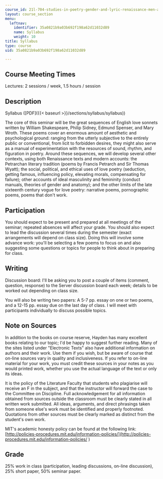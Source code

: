 ```yaml
---
course_id: 21l-704-studies-in-poetry-gender-and-lyric-renaissance-men-and-women-writing-about-love-spring-2003
layout: course_section
menu:
  leftnav:
    identifier: 35a0821b9a03b692f198a62d11032d89
    name: Syllabus
    weight: 10
title: Syllabus
type: course
uid: 35a0821b9a03b692f198a62d11032d89

---
```


Course Meeting Times
--------------------

Lectures: 2 sessions / week, 1.5 hours / session

Description
-----------

Syllabus ([PDF]({{< baseurl >}}/sections/syllabus/syllabus))

The core of this seminar will be the great sequences of English love sonnets written by William Shakespeare, Philip Sidney, Edmund Spenser, and Mary Wroth. These poems cover an enormous amount of aesthetic and psychological ground: ranging from the utterly subjective to the entirely public or conventional, from licit to forbidden desires, they might also serve as a manual of experimentation with the resources of sound, rhythm, and figuration in poetry. Around these sequences, we will develop several other contexts, using both Renaissance texts and modern accounts: the Petrarchan literary tradition (poems by Francis Petrarch and Sir Thomas Wyatt); the social, political, and ethical uses of love poetry (seduction, getting famous, influencing policy, elevating morals, compensating for failure); other accounts of ideal masculinity and femininity (conduct manuals, theories of gender and anatomy); and the other limits of the late sixteenth century vogue for love poetry: narrative poems, pornographic poems, poems that don't work.

Participation
-------------

You should expect to be present and prepared at all meetings of the seminar; repeated absences will affect your grade. You should also expect to lead the discussion several times during the semester (exact arrangements will depend on class size). Doing this will involve some advance work: you'll be selecting a few poems to focus on and also suggesting some questions or topics for people to think about in preparing for class.

Writing
-------

Discussion board: I'll be asking you to post a couple of items (comment, question, response) to the Server discussion board each week; details to be worked out depending on class size.

You will also be writing two papers: A 5-7 pp. essay on one or two poems, and a 12-15 pp. essay due on the last day of class. I will meet with participants individually to discuss possible topics.

Note on Sources
---------------

In addition to the books on course reserve, Hayden has many excellent books relating to our topic; I'd be happy to suggest further reading. Many of the sites listed under "Electronic Texts" also have additional information on authors and their work. Use them if you wish, but be aware of course that on-line sources vary in quality and inclusiveness. If you refer to on-line material for your work, you must credit these sources in your notes as you would printed work, whether you use the actual language of the text or only its ideas.

It is the policy of the Literature Faculty that students who plagiarise will receive an F in the subject, and that the instructor will forward the case to the Committee on Discipline. Full acknowledgement for all information obtained from sources outside the classroom must be clearly stated in all written work submitted. All ideas, arguments, and direct phrasings taken from someone else's work must be identified and properly footnoted. Quotations from other sources must be clearly marked as distinct from the student's own work.

MIT's academic honesty policy can be found at the following link: [http://policies-procedures.mit.edu/information-policies/](http://policies-procedures.mit.edu/information-policies/
)

Grade
-----

25% work in class (participation, leading discussions, on-line discussion), 25% short paper, 50% seminar paper.